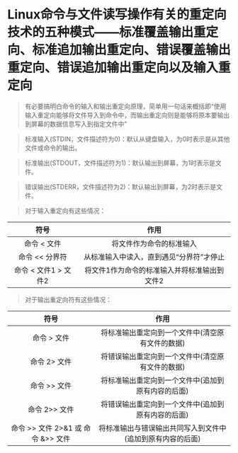 # Linux命令与文件读写操作有关的重定向技术的五种模式——标准覆盖输出重定向、标准追加输出重定向、错误覆盖输出重定向、错误追加输出重定向以及输入重定向
> 有必要搞明白命令的输入和输出重定向原理，简单用一句话来概括即“使用输入重定向能够将文件导入到命令中，而输出重定向则是能够将原本要输出到屏幕的数据信息写入到指定文件中”

> 标准输入(STDIN，文件描述符为0)：默认从键盘输入，为0时表示是从其他文件或命令的输出。

> 标准输出(STDOUT，文件描述符为1)：默认输出到屏幕，为1时表示是文件。

> 错误输出(STDERR，文件描述符为2)：默认输出到屏幕，为2时表示是文件。

> 对于输入重定向有这些情况：

| 符号 | 作用 |
|:---: |:---: |
| 命令 < 文件 | 将文件作为命令的标准输入 |
| 命令 << 分界符 | 从标准输入中读入，直到遇见“分界符”才停止 |
| 命令 < 文件1 > 文件2 | 将文件1作为命令的标准输入并将标准输出到文件2 |
     
> 对于输出重定向符有这些情况：

| 符号 | 作用 |
|:---: |:---: |
| 命令 > 文件 | 将标准输出重定向到一个文件中(清空原有文件的数据) |
| 命令 2> 文件 | 将错误输出重定向到一个文件中(清空原有文件的数据) |
| 命令 >> 文件 | 将标准输出重定向到一个文件中(追加到原有内容的后面) |
| 命令 2>> 文件 | 将错误输出重定向到一个文件中(追加到原有内容的后面) |
| 命令 >> 文件 2>&1 或 命令 &>> 文件 | 将标准输出与错误输出共同写入到文件中(追加到原有内容的后面) |